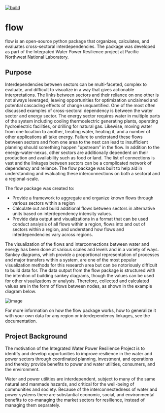[![build](https://github.com/kmongird/flow/actions/workflows/build.yml/badge.svg)](https://github.com/kmongird/flow/actions/workflows/build.yml)

# flow

flow is an open-source python package that organizes, calculates, and evaluates cross-sectoral interdependencies.
The package was developed as part of the Integrated Water Power Resilience project at Pacific Northwest National 
Laboratory.

## Purpose
Interdependencies between sectors can be multi-faceted, complex to evaluate, and difficult to visualize in a way
that gives actionable interpretations. The links between sectors and their reliance on one other is not always
leveraged, leaving opportunities for optimization unclaimed and potential cascading effects of change unquantified.
One of the most often discussed examples of cross-sectoral dependency is between the water sector and energy 
sector. The energy sector requires water in multiple parts of the system including cooling thermoelectric 
generating plants, operating hydroelectric facilities, or drilling for natural gas. Likewise, moving water from one
location to another, treating water, heating it, and a number of other applications all take energy. Failure to 
understand these flows between sectors and from one area to the next can lead to insufficient planning should 
something happen "upstream" in the flow. In addition to the energy-water-nexus, other sectors are additionally 
dependent on their production and availability such as food or land. The list of connections is vast and the 
linkages between sectors can be a complicated network of dependency and reliance. The flow package was built to
help aid in understanding and evaluating these interconnections on both a sectoral and a regional-scale.

The flow package was created to:

* Provide a framework to aggregate and organize known flows through various sectors within a region
* Calculate out and build additional flows between sectors in alternative units based on interdependency 
intensity values.
* Provide data output and visualizations in a format that can be used conduct analysis of all flows within a region,
flows into and out of sectors within a region, and understand how flows and interdependencies vary across regions.

The visualization of the flows and interconnections between water and energy has been done at various scales 
and levels and in a variety of ways. Sankey diagrams, which provide a proportional representation of processes 
and major transfers within a system, are one of the most popular visualization methods for this research area 
but can be notoriously difficult to build data for. The data output from the flow package is structured with the
intention of building sankey diagrams, though the values can be used for other visualizations or analysis. 
Therefore, collected and calculated values are in the form of flows between nodes, as shown in the example diagram
below.

![image](https://user-images.githubusercontent.com/74064300/135877886-91cac5ec-614a-4fee-b9d2-3561bb69d62c.png)

For more information on how the flow package works, how to generalize it with your own data for any region or
interdependency linkages, see the documentation.

## Project Background

The motivation of the Integrated Water Power Resilience Project is to identify and develop opportunities to 
improve resilience in the water and power sectors through coordinated planning, investment, and operations 
and thereby provide benefits to power and water utilities, consumers, and the environment. 

Water and power utilities are interdependent, subject to many of the same natural and manmade hazards, and 
critical for the well-being of communities and society. Because of the interconnectedness of water and power 
systems there are substantial economic, social, and environmental benefits to co-managing the market sectors 
for resilience, instead of managing them separately.
